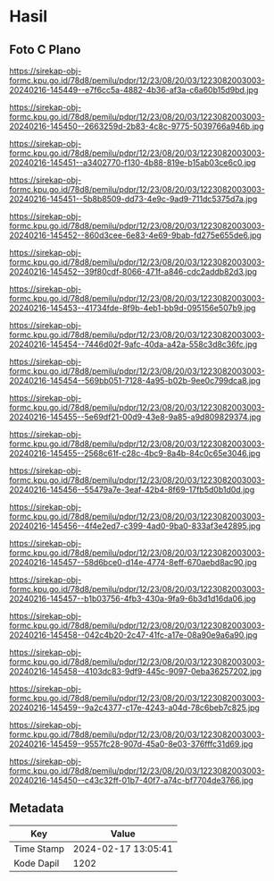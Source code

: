 # Hasil

## Foto C Plano

https://sirekap-obj-formc.kpu.go.id/78d8/pemilu/pdpr/12/23/08/20/03/1223082003003-20240216-145449--e7f6cc5a-4882-4b36-af3a-c6a60b15d9bd.jpg

https://sirekap-obj-formc.kpu.go.id/78d8/pemilu/pdpr/12/23/08/20/03/1223082003003-20240216-145450--2663259d-2b83-4c8c-9775-5039766a946b.jpg

https://sirekap-obj-formc.kpu.go.id/78d8/pemilu/pdpr/12/23/08/20/03/1223082003003-20240216-145451--a3402770-f130-4b88-819e-b15ab03ce6c0.jpg

https://sirekap-obj-formc.kpu.go.id/78d8/pemilu/pdpr/12/23/08/20/03/1223082003003-20240216-145451--5b8b8509-dd73-4e9c-9ad9-711dc5375d7a.jpg

https://sirekap-obj-formc.kpu.go.id/78d8/pemilu/pdpr/12/23/08/20/03/1223082003003-20240216-145452--860d3cee-6e83-4e69-9bab-fd275e655de6.jpg

https://sirekap-obj-formc.kpu.go.id/78d8/pemilu/pdpr/12/23/08/20/03/1223082003003-20240216-145452--39f80cdf-8066-471f-a846-cdc2addb82d3.jpg

https://sirekap-obj-formc.kpu.go.id/78d8/pemilu/pdpr/12/23/08/20/03/1223082003003-20240216-145453--41734fde-8f9b-4eb1-bb9d-095156e507b9.jpg

https://sirekap-obj-formc.kpu.go.id/78d8/pemilu/pdpr/12/23/08/20/03/1223082003003-20240216-145454--7446d02f-9afc-40da-a42a-558c3d8c36fc.jpg

https://sirekap-obj-formc.kpu.go.id/78d8/pemilu/pdpr/12/23/08/20/03/1223082003003-20240216-145454--569bb051-7128-4a95-b02b-9ee0c799dca8.jpg

https://sirekap-obj-formc.kpu.go.id/78d8/pemilu/pdpr/12/23/08/20/03/1223082003003-20240216-145455--5e69df21-00d9-43e8-9a85-a9d809829374.jpg

https://sirekap-obj-formc.kpu.go.id/78d8/pemilu/pdpr/12/23/08/20/03/1223082003003-20240216-145455--2568c61f-c28c-4bc9-8a4b-84c0c65e3046.jpg

https://sirekap-obj-formc.kpu.go.id/78d8/pemilu/pdpr/12/23/08/20/03/1223082003003-20240216-145456--55479a7e-3eaf-42b4-8f69-17fb5d0b1d0d.jpg

https://sirekap-obj-formc.kpu.go.id/78d8/pemilu/pdpr/12/23/08/20/03/1223082003003-20240216-145456--4f4e2ed7-c399-4ad0-9ba0-833af3e42895.jpg

https://sirekap-obj-formc.kpu.go.id/78d8/pemilu/pdpr/12/23/08/20/03/1223082003003-20240216-145457--58d6bce0-d14e-4774-8eff-670aebd8ac90.jpg

https://sirekap-obj-formc.kpu.go.id/78d8/pemilu/pdpr/12/23/08/20/03/1223082003003-20240216-145457--b1b03756-4fb3-430a-9fa9-6b3d1d16da06.jpg

https://sirekap-obj-formc.kpu.go.id/78d8/pemilu/pdpr/12/23/08/20/03/1223082003003-20240216-145458--042c4b20-2c47-41fc-a17e-08a90e9a6a90.jpg

https://sirekap-obj-formc.kpu.go.id/78d8/pemilu/pdpr/12/23/08/20/03/1223082003003-20240216-145458--4103dc83-9df9-445c-9097-0eba36257202.jpg

https://sirekap-obj-formc.kpu.go.id/78d8/pemilu/pdpr/12/23/08/20/03/1223082003003-20240216-145459--9a2c4377-c17e-4243-a04d-78c6beb7c825.jpg

https://sirekap-obj-formc.kpu.go.id/78d8/pemilu/pdpr/12/23/08/20/03/1223082003003-20240216-145459--9557fc28-907d-45a0-8e03-376fffc31d69.jpg

https://sirekap-obj-formc.kpu.go.id/78d8/pemilu/pdpr/12/23/08/20/03/1223082003003-20240216-145450--c43c32ff-01b7-40f7-a74c-bf7704de3766.jpg


## Metadata

| Key        | Value               |
| ---------- | ------------------- |
| Time Stamp | 2024-02-17 13:05:41 |
| Kode Dapil | 1202                |



